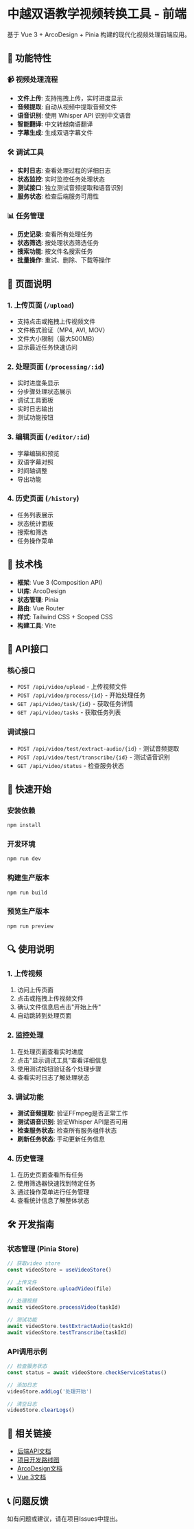 # 中越双语教学视频转换工具 - 前端

基于 Vue 3 + ArcoDesign + Pinia 构建的现代化视频处理前端应用。

## 🚀 功能特性

### 📹 视频处理流程
- **文件上传**: 支持拖拽上传，实时进度显示
- **音频提取**: 自动从视频中提取音频文件
- **语音识别**: 使用 Whisper API 识别中文语音
- **智能翻译**: 中文转越南语翻译
- **字幕生成**: 生成双语字幕文件

### 🛠️ 调试工具
- **实时日志**: 查看处理过程的详细日志
- **状态监控**: 实时监控任务处理状态
- **测试接口**: 独立测试音频提取和语音识别
- **服务状态**: 检查后端服务可用性

### 📊 任务管理
- **历史记录**: 查看所有处理任务
- **状态筛选**: 按处理状态筛选任务
- **搜索功能**: 按文件名搜索任务
- **批量操作**: 重试、删除、下载等操作

## 🎯 页面说明

### 1. 上传页面 (`/upload`)
- 支持点击或拖拽上传视频文件
- 文件格式验证（MP4, AVI, MOV）
- 文件大小限制（最大500MB）
- 显示最近任务快速访问

### 2. 处理页面 (`/processing/:id`)
- 实时进度条显示
- 分步骤处理状态展示
- 调试工具面板
- 实时日志输出
- 测试功能按钮

### 3. 编辑页面 (`/editor/:id`)
- 字幕编辑和预览
- 双语字幕对照
- 时间轴调整
- 导出功能

### 4. 历史页面 (`/history`)
- 任务列表展示
- 状态统计面板
- 搜索和筛选
- 任务操作菜单

## 🔧 技术栈

- **框架**: Vue 3 (Composition API)
- **UI库**: ArcoDesign
- **状态管理**: Pinia
- **路由**: Vue Router
- **样式**: Tailwind CSS + Scoped CSS
- **构建工具**: Vite

## 📝 API接口

### 核心接口
- `POST /api/video/upload` - 上传视频文件
- `POST /api/video/process/{id}` - 开始处理任务
- `GET /api/video/task/{id}` - 获取任务详情
- `GET /api/video/tasks` - 获取任务列表

### 调试接口
- `POST /api/video/test/extract-audio/{id}` - 测试音频提取
- `POST /api/video/test/transcribe/{id}` - 测试语音识别
- `GET /api/video/status` - 检查服务状态

## 🚀 快速开始

### 安装依赖
```bash
npm install
```

### 开发环境
```bash
npm run dev
```

### 构建生产版本
```bash
npm run build
```

### 预览生产版本
```bash
npm run preview
```

## 🔍 使用说明

### 1. 上传视频
1. 访问上传页面
2. 点击或拖拽上传视频文件
3. 确认文件信息后点击"开始上传"
4. 自动跳转到处理页面

### 2. 监控处理
1. 在处理页面查看实时进度
2. 点击"显示调试工具"查看详细信息
3. 使用测试按钮验证各个处理步骤
4. 查看实时日志了解处理状态

### 3. 调试功能
- **测试音频提取**: 验证FFmpeg是否正常工作
- **测试语音识别**: 验证Whisper API是否可用
- **检查服务状态**: 检查所有服务组件状态
- **刷新任务状态**: 手动更新任务信息

### 4. 历史管理
1. 在历史页面查看所有任务
2. 使用筛选器快速找到特定任务
3. 通过操作菜单进行任务管理
4. 查看统计信息了解整体状态

## 🛠️ 开发指南

### 状态管理 (Pinia Store)
```javascript
// 获取video store
const videoStore = useVideoStore()

// 上传文件
await videoStore.uploadVideo(file)

// 处理视频
await videoStore.processVideo(taskId)

// 测试功能
await videoStore.testExtractAudio(taskId)
await videoStore.testTranscribe(taskId)
```

### API调用示例
```javascript
// 检查服务状态
const status = await videoStore.checkServiceStatus()

// 添加日志
videoStore.addLog('处理开始')

// 清空日志
videoStore.clearLogs()
```

## 🔗 相关链接

- [后端API文档](../backend/README.md)
- [项目开发路线图](../DEVELOPMENT_ROADMAP.md)
- [ArcoDesign文档](https://arco.design/vue)
- [Vue 3文档](https://v3.vuejs.org/)

## 📞 问题反馈

如有问题或建议，请在项目Issues中提出。
